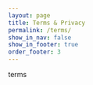 ```yaml
---
layout: page
title: Terms & Privacy
permalink: /terms/
show_in_nav: false
show_in_footer: true
order_footer: 3
---
```

terms